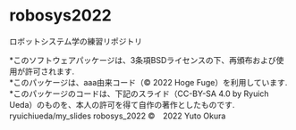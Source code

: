 # robosys2022
ロボットシステム学の練習リポジトリ

*このソフトウェアパッケージは、3条項BSDライセンスの下、再頒布および使用が許可されます.  
*このパッケージは、aaa由来コード（© 2022 Hoge Fuge）を利用しています.  
*このパッケージのコードは、下記のスライド（CC-BY-SA 4.0 by Ryuich Ueda）のものを、本人の許可を得て自作の著作としたものです.  
ryuichiueda/my_slides robosys_2022
©　2022 Yuto Okura
